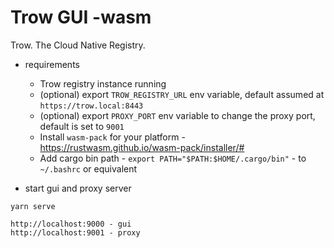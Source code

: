 # Trow GUI -wasm

Trow. The Cloud Native Registry.

-   requirements

    -   Trow registry instance running
    -   (optional) export `TROW_REGISTRY_URL` env variable, default assumed at `https://trow.local:8443`
    -   (optional) export `PROXY_PORT` env variable to change the proxy port, default is set to `9001`
    -   Install `wasm-pack` for your platform - https://rustwasm.github.io/wasm-pack/installer/#
    -   Add cargo bin path - `export PATH="$PATH:$HOME/.cargo/bin"` - to `~/.bashrc` or equivalent

<!-- 

cargo +nightly install miniserve
wasm-pack build --target web --out-name wasm --out-dir ./static
miniserve ./static --index index.html

 -->

-   start gui and proxy server

```
yarn serve
```

```
http://localhost:9000 - gui
http://localhost:9001 - proxy

```
